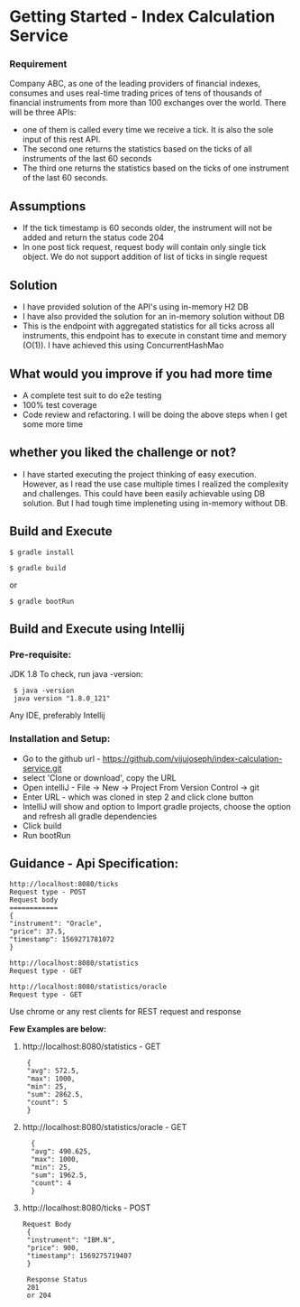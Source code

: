 # Getting Started - Index Calculation Service

### Requirement
Company ABC, as one of the leading providers of financial indexes, consumes and uses real-time trading prices
of tens of thousands of financial instruments from more than 100 exchanges over the world.
There will be three APIs:
-   one of them is called every time we receive a tick. It is also the sole input of this rest API.
-   The second one returns the statistics based on the ticks of all instruments of the last 60 seconds
-   The third one returns the statistics based on the ticks of one instrument of the last 60 seconds.

## Assumptions
-   If the tick timestamp is 60 seconds older, the instrument will not be added and 
return the status code 204
-   In one post tick request, request body will contain only single tick object.
We do not support addition of list of ticks in single request

## Solution
-   I have provided solution of the API's using in-memory H2 DB
-   I have also provided the solution for an in-memory solution without DB
-   This is the endpoint with aggregated statistics for all ticks across all instruments, this endpoint has to
  execute in constant time and memory (O(1)). I have achieved this using ConcurrentHashMao

## What would you improve if you had more time
-   A complete test suit to do e2e testing
-   100% test coverage
-   Code review and refactoring. I will be doing the above steps when I get some more time

## whether you liked the challenge or not?
-   I have started executing the project thinking of easy execution. However, as 
I read the use case multiple times I realized the complexity and challenges.
This could have been easily achievable using DB solution. But I had tough time impleneting
using in-memory without DB.

## Build and Execute
```
$ gradle install

$ gradle build
```
or
```
$ gradle bootRun
```

## Build and Execute using Intellij
### Pre-requisite:

JDK 1.8 To check, run java -version:
```
 $ java -version
 java version "1.8.0_121"
``` 
Any IDE, preferably Intellij

### Installation and Setup:

-   Go to the github url - https://github.com/vijujoseph/index-calculation-service.git
-   select 'Clone or download', copy the URL
-   Open intelliJ - File -> New -> Project From Version Control -> git
-   Enter URL - which was cloned in step 2 and click clone button
-   IntelliJ will show and option to Import gradle projects, choose the option and refresh all gradle dependencies
-   Click build
-   Run bootRun


## Guidance - Api Specification:
```
http://localhost:8080/ticks    
Request type - POST
Request body 
============
{
"instrument": "Oracle",
"price": 37.5,
"timestamp": 1569271781072
}

http://localhost:8080/statistics
Request type - GET

http://localhost:8080/statistics/oracle
Request type - GET
``` 
Use chrome or any rest clients for REST request and response

**Few Examples are below:**  
1. http://localhost:8080/statistics - GET
    ```
     {
     "avg": 572.5,
     "max": 1000,
     "min": 25,
     "sum": 2862.5,
     "count": 5
     }
    ```
2. http://localhost:8080/statistics/oracle - GET
    ```
      {
      "avg": 490.625,
      "max": 1000,
      "min": 25,
      "sum": 1962.5,
      "count": 4
      }
    ```
3. http://localhost:8080/ticks - POST
   ```
   Request Body
    {
    "instrument": "IBM.N",
    "price": 900,
    "timestamp": 1569275719407
    }
    
    Response Status
    201
    or 204
    ```